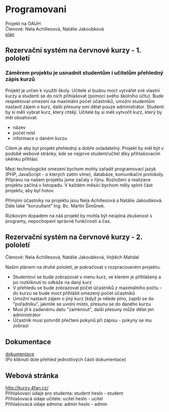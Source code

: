 # Programovani
 Projekt na OAUH <br>
Členové: Nela Achillesová, Natálie Jakoubková <br>
[plán](/plan/plan.md) <br>

## Rezervační systém na červnové kurzy - 1. pololetí
### Záměrem projektu je usnadnit studentům i učitelům přehledný zápis kurzů

Projekt je určen k využití školy. Učitelé si budou moct vytvářet své vlastní kurzy a studenti se do nich přihlašovat (pomocí svého školního účtu). Bude respektovat omezení na maximální počet účastníků, umožní studentům nastavit zájem o kurz, další přesuny smí dělat pouze administrátor.
Studenti by si měli vybrat kurz, který chtějí. Učitelé by si měli vytvořit kurz, který by měl obsahovat:
* název
* počet míst
* informace o daném kurzu

Cílem je aby byl projekt přehledný a dobře ovladatelný. Projekt by měl být v podobě webové stránky, kde se nejprve student/učitel díky přihlašovacím okénku přihlásí.

Mezi technologické omezení bychom mohly zařadit programovací jazyk (PHP, JavaScript - o kterých zatím víme), databáze, komunikační protokoly.
Přípravu na našem projektu jsme začaly v říjnu. Rozložení a realizace projektu začíná v listopadu. V každém měsíci bychom měly splnit část projektu, aby byl hotov.

Přímými účastníky na projektu jsou Nela Achillesová a Natálie Jakoubková. Dále také "konzultant" Ing. Bc. Martin Šimůnek.

Rizikovým dopadem na náš projekt by mohla být neúplná zkušenost s programy, nepochopení správné funkčnosti a čas.

## Rezervační systém na červnové kurzy - 2. pololetí
Členové: Nela Achillesová, Natálie Jakoubková, Vojtěch Mahdal

Našim plánem na druhé pololetí, je pokračovat v rozpracovaném projektu.
* Studentovi se bude zobrazovat v menu kurz, ve kterém je přihlášený a po rozkliknutí to odkáže na daný kurz
* V přehledu se bude zobrazovat počet účastníků z maximálního počtu - do kurzu se bude moct přihlášit omezený počet účastníků
* Umožní nastavit zájem o jiný kurz (když je někde plno, zapíši se do "pořadníku", jakmile se uvolní místo, přesunu se do daného kurzu
* Musí jít k zadanému datu "zamknout", další přesuny může dělat jen administrátor
* Účastník musí potvrdit přečtení pokynů při zápisu - pokyny se mu zobrazí

## Dokumentace
[dokumentace](/doc) <br> (Po kliknutí dole přehled jednotlivých částí dokumentace)

## Webová stránka
http://kurzy.4fan.cz/ <br>
Přihlašovací údaje pro studenta: student heslo - student<br>
Přihlašovacá údaje učitele: ucitel heslo - ucitel <br>
Přihlašovacá údaje admina: admin heslo - admin <br>
